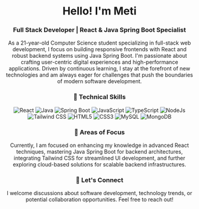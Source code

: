 <h1 align="center">Hello! I'm Meti</h1>
<h3 align="center">Full Stack Developer | React & Java Spring Boot Specialist</h3>
<p align="center">As a 21-year-old Computer Science student specializing in full-stack web development, I focus on building responsive frontends with React and robust backend systems using Java Spring Boot. I'm passionate about crafting user-centric digital experiences and high-performance applications. Driven by continuous learning, I stay at the forefront of new technologies and am always eager for challenges that push the boundaries of modern software development.</p>
<h3 align="center">🔧 Technical Skills</h3>
<p align="center">
  <img src="https://img.shields.io/badge/Code-React-blue" alt="React" />
  <img src="https://img.shields.io/badge/Code-Java-yellow" alt="Java" />
  <img src="https://img.shields.io/badge/Code-SpringBoot-green" alt="Spring Boot" />
  <img src="https://img.shields.io/badge/Code-JavaScript-yellow" alt="JavaScript" />
  <img src="https://img.shields.io/badge/Code-TypeScript-blue" alt="TypeScript" />
  <img src="https://img.shields.io/badge/Code-Node.js-green" alt="NodeJs" />
  <img src="https://img.shields.io/badge/Code-TailwindCSS-teal" alt="Tailwind CSS" />
  <img src="https://img.shields.io/badge/Code-HTML5-orange" alt="HTML5" />
  <img src="https://img.shields.io/badge/Code-CSS3-blue" alt="CSS3" />
  <img src="https://img.shields.io/badge/Database-MySQL-orange" alt="MySQL" />
  <img src="https://img.shields.io/badge/Database-MongoDB-green" alt="MongoDB" />
  
</p>
<h3 align="center">🌱 Areas of Focus</h3>
<p align="center"> Currently, I am focused on enhancing my knowledge in advanced React techniques, mastering Java Spring Boot for backend architectures, integrating Tailwind CSS for streamlined UI development, and further exploring cloud-based solutions for scalable backend infrastructures. </p>
<h3 align="center">💬 Let's Connect</h3>
<p align="center"> I welcome discussions about software development, technology trends, or potential collaboration opportunities. Feel free to reach out! </p>
